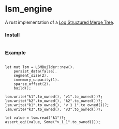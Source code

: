 # lsm_engine
A rust implementation of a [Log Structured Merge Tree](https://en.wikipedia.org/wiki/Log-structured_merge-tree#:~:text=In%20computer%20science%2C%20the%20log,%2C%20maintain%20key%2Dvalue%20pairs.). 


### Install 

```

```

### Example
```

let mut lsm = LSMBuilder::new().
    persist_data(false).
    segment_size(2).
    inmemory_capacity(1).
    sparse_offset(2).
    build();

lsm.write("k1".to_owned(), "v1".to_owned())?;
lsm.write("k2".to_owned(), "k2".to_owned())?;
lsm.write("k1".to_owned(), "v_1_1".to_owned())?;
lsm.write("k3".to_owned(), "v3".to_owned())?;

let value = lsm.read("k1")?;
assert_eq!(value, Some("v_1_1".to_owned()));

```


